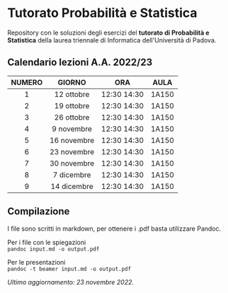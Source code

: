 # Tutorato Probabilità e Statistica

Repository con le soluzioni degli esercizi del **tutorato di Probabilità e Statistica** della laurea triennale di Informatica dell'Università di Padova.

## Calendario lezioni A.A. 2022/23

| **NUMERO** |  **GIORNO** |   **ORA**   | **AULA** |
|:----------:|:-----------:|:-----------:|----------|
|      1     |  12 ottobre | 12:30 14:30 |   1A150  |
|      2     |  19 ottobre | 12:30 14:30 |   1A150  |
|      3     |  26 ottobre | 12:30 14:30 |   1A150  |
|      4     |  9 novembre | 12:30 14:30 |   1A150  |
|      5     | 16 novembre | 12:30 14:30 |   1A150  |
|      6     | 23 novembre | 12:30 14:30 |   1A150  |
|      7     | 30 novembre | 12:30 14:30 |   1A150  |
|      8     |  7 dicembre | 12:30 14:30 |   1A150  |
|      9     | 14 dicembre | 12:30 14:30 |   1A150  |

## Compilazione

I file sono scritti in markdown, per ottenere i .pdf basta utilizzare Pandoc.

Per i file con le spiegazioni  
`pandoc input.md -o output.pdf`

Per le presentazioni  
`pandoc -t beamer input.md -o output.pdf`

*Ultimo aggiornamento: 23 novembre 2022.*
